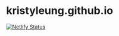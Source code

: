 # kristyleung.github.io

[![Netlify Status](https://api.netlify.com/api/v1/badges/e1b62b2d-156d-4173-8e52-ef07a77d47a7/deploy-status)](https://app.netlify.com/sites/vigilant-knuth-762323/deploys)